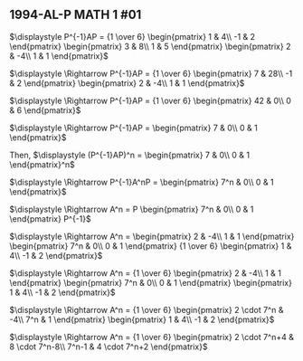 ## 1994-AL-P MATH 1 #01
$\displaystyle P^{-1}AP = {1 \over 6} \begin{pmatrix}
1 & 4\\
-1 & 2
\end{pmatrix} \begin{pmatrix}
3 & 8\\
1 & 5
\end{pmatrix} \begin{pmatrix}
2 & -4\\
1 & 1
\end{pmatrix}$

$\displaystyle \Rightarrow P^{-1}AP = {1 \over 6} \begin{pmatrix}
7 & 28\\
-1 & 2
\end{pmatrix} \begin{pmatrix}
2 & -4\\
1 & 1
\end{pmatrix}$

$\displaystyle \Rightarrow P^{-1}AP = {1 \over 6} \begin{pmatrix}
42 & 0\\
0 & 6
\end{pmatrix}$

$\displaystyle \Rightarrow P^{-1}AP = \begin{pmatrix}
7 & 0\\
0 & 1
\end{pmatrix}$

Then, $\displaystyle (P^{-1}AP)^n = \begin{pmatrix}
7 & 0\\
0 & 1
\end{pmatrix}^n$

$\displaystyle \Rightarrow P^{-1}A^nP = \begin{pmatrix}
7^n & 0\\
0 & 1
\end{pmatrix}$

$\displaystyle \Rightarrow A^n = P \begin{pmatrix}
7^n & 0\\
0 & 1
\end{pmatrix} P^{-1}$

$\displaystyle \Rightarrow A^n = \begin{pmatrix}
2 & -4\\
1 & 1
\end{pmatrix} \begin{pmatrix}
7^n & 0\\
0 & 1
\end{pmatrix} {1 \over 6} \begin{pmatrix}
1 & 4\\
-1 & 2
\end{pmatrix}$

$\displaystyle \Rightarrow A^n = {1 \over 6} \begin{pmatrix}
2 & -4\\
1 & 1
\end{pmatrix} \begin{pmatrix}
7^n & 0\\
0 & 1
\end{pmatrix} \begin{pmatrix}
1 & 4\\
-1 & 2
\end{pmatrix}$

$\displaystyle \Rightarrow A^n = {1 \over 6} \begin{pmatrix}
2 \cdot 7^n & -4\\
7^n & 1
\end{pmatrix} \begin{pmatrix}
1 & 4\\
-1 & 2
\end{pmatrix}$

$\displaystyle \Rightarrow A^n = {1 \over 6} \begin{pmatrix}
2 \cdot 7^n+4 & 8 \cdot 7^n-8\\
7^n-1 & 4 \cdot 7^n+2
\end{pmatrix}$
